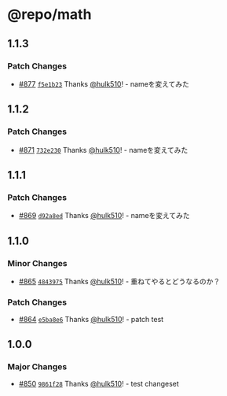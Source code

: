 # @repo/math

## 1.1.3

### Patch Changes

- [#877](https://github.com/hulk510/playground/pull/877) [`f5e1b23`](https://github.com/hulk510/playground/commit/f5e1b23f7ed5cd39e01bf044479ce253a4bae997) Thanks [@hulk510](https://github.com/hulk510)! - nameを変えてみた

## 1.1.2

### Patch Changes

- [#871](https://github.com/hulk510/playground/pull/871) [`732e230`](https://github.com/hulk510/playground/commit/732e23034708e05a4542656443932a941abf0eca) Thanks [@hulk510](https://github.com/hulk510)! - nameを変えてみた

## 1.1.1

### Patch Changes

- [#869](https://github.com/hulk510/playground/pull/869) [`d92a8ed`](https://github.com/hulk510/playground/commit/d92a8ed4dec26e9dce636f5af45156687a6bc806) Thanks [@hulk510](https://github.com/hulk510)! - nameを変えてみた

## 1.1.0

### Minor Changes

- [#865](https://github.com/hulk510/playground/pull/865) [`4843975`](https://github.com/hulk510/playground/commit/4843975d3e6c9c6921fd956551f94c0a30631000) Thanks [@hulk510](https://github.com/hulk510)! - 重ねてやるとどうなるのか？

### Patch Changes

- [#864](https://github.com/hulk510/playground/pull/864) [`e5ba8e6`](https://github.com/hulk510/playground/commit/e5ba8e6849e40602326959b2efc019ce31697644) Thanks [@hulk510](https://github.com/hulk510)! - patch test

## 1.0.0

### Major Changes

- [#850](https://github.com/hulk510/playground/pull/850) [`9861f28`](https://github.com/hulk510/playground/commit/9861f2815d65c23a7dfe4af59c4b9e2a0716577f) Thanks [@hulk510](https://github.com/hulk510)! - test changeset

